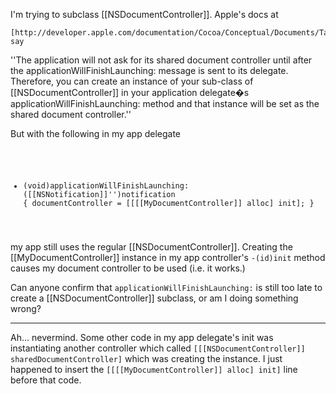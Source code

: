 I'm trying to subclass [[NSDocumentController]]. Apple's docs at

    [http://developer.apple.com/documentation/Cocoa/Conceptual/Documents/Tasks/[[SubclassController]].html] say

''The application will not ask for its shared document controller until after the applicationWillFinishLaunching: message is sent to its delegate. Therefore, you can create an instance of your sub-class of [[NSDocumentController]] in your application delegate�s applicationWillFinishLaunching: method and that instance will be set as the shared document controller.''

But with the following in my app delegate

<code>

- (void)applicationWillFinishLaunching:([[NSNotification]]'')notification 
{
    documentController = [[[[MyDocumentController]] alloc] init];
}

</code>

my app still uses the regular [[NSDocumentController]]. Creating the [[MyDocumentController]] instance in my app controller's <code>-(id)init</code> method causes my document controller to be used (i.e. it works.)

Can anyone confirm that <code>applicationWillFinishLaunching:</code> is still too late to create a [[NSDocumentController]] subclass, or am I doing something wrong?

----

Ah... nevermind. Some other code in my app delegate's init was instantiating another controller which called <code>[[[NSDocumentController]] sharedDocumentController]</code> which was creating the instance. I just happened to insert the <code>[[[[MyDocumentController]] alloc] init]</code> line before that code.